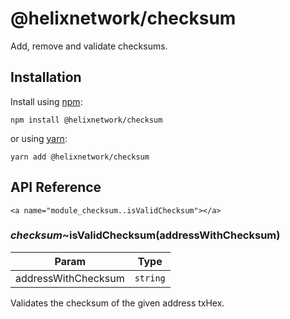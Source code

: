 # @helixnetwork/checksum

Add, remove and validate checksums.

## Installation

Install using [npm](https://www.npmjs.org/):
```
npm install @helixnetwork/checksum
```

or using [yarn](https://yarnpkg.com/):

``` yarn
yarn add @helixnetwork/checksum
```

## API Reference

    <a name="module_checksum..isValidChecksum"></a>

### *checksum*~isValidChecksum(addressWithChecksum)

| Param | Type |
| --- | --- |
| addressWithChecksum | <code>string</code> | 

Validates the checksum of the given address txHex.

